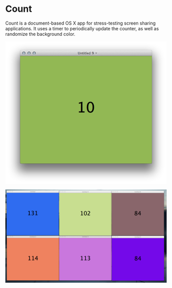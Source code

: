 # Count

Count is a document-based OS X app for stress-testing screen sharing applications. It uses a timer to periodically update the counter, as well as randomize the background color.

![](countscreenshot_single.png?raw=true)

![](countscreenshot_multiple.png?raw=true)